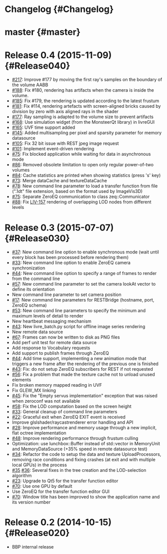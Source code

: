 Changelog {#Changelog}
=========


# master {#master}

# Release 0.4 (2015-11-09) {#Release040}

* [#217](https://github.com/BlueBrain/Livre/pull/217):
  Improve #177 by moving the first ray's samples on the boundary of the volume
  AABB
* [#188](https://github.com/BlueBrain/Livre/pull/188):
  Fix #180, rendering has artifacts when the camera is inside
  the volume.
* [#185](https://github.com/BlueBrain/Livre/pull/185):
  Fix #179, the rendering is updated according to the
  latest frustum
* [#181](https://github.com/BlueBrain/Livre/pull/181):
  Fix #114, rendering artefacts with screen-aligned bricks caused by
  division by zero with axis aligned rays in the shader
* [#177](https://github.com/BlueBrain/Livre/pull/176):
  Ray sampling is adapted to the volume size to prevent
  artifacts
* [#168](https://github.com/BlueBrain/Livre/pull/168):
  Use simulation widget (from the MonsteerQt library) in livreGUI
* [#165](https://github.com/BlueBrain/Livre/pull/165):
  UVF time support added
* [#145](https://github.com/BlueBrain/Livre/pull/145):
  Added multisampling per pixel and sparsity parameter for memory datasource
* [#105](https://github.com/BlueBrain/Livre/pull/105):
  Fix 32 bit issue with REST jpeg image request
* [#101](https://github.com/BlueBrain/Livre/pull/101):
  Implement event-driven rendering
* [#75](https://github.com/BlueBrain/Livre/issues/73):
  Fix blocked application while waiting for data in asynchronous mode
* [#86](https://github.com/BlueBrain/Livre/pull/86):
  Removed obsolete limitation to open only regular power-of-two volumes
* [#84](https://github.com/BlueBrain/Livre/pull/84):
  Cache statistics are printed when showing statistics (press 's' key)
* [#73](https://github.com/BlueBrain/Livre/issues/73):
  Merge dataCache and textureDataCache
* [#78](https://github.com/BlueBrain/Livre/pull/78):
  New command line parameter to load a transfer function from file (".1dt" file
  extension, based on the format used by ImageVis3D)
* [#75](https://github.com/BlueBrain/Livre/pull/75):
  Separate ZeroEQ communication to class zeq::Communicator
* [#88](https://github.com/BlueBrain/Livre/pull/88):
  Fix [LIV-157](https://bbpteam.epfl.ch/project/issues/browse/LIV-157)
  rendering of overlapping LOD nodes from different levels

# Release 0.3 (2015-07-07) {#Release030}

* [#37](https://github.com/BlueBrain/Livre/pull/37):
  New command line option to enable synchronous mode (wait until every block has
  been processed before rendering them)
* [#33](https://github.com/BlueBrain/Livre/pull/33):
  New command line option to enable ZeroEQ camera synchronization
* [#44](https://github.com/BlueBrain/Livre/pull/44):
  New command line option to specify a range of frames to render from the
  command line
* [#57](https://github.com/BlueBrain/Livre/pull/57):
  New command line parameter to set the camera lookAt vector to define its
  orientation
* New command line parameter to set camera position
* [#17](https://github.com/BlueBrain/Livre/pull/17):
  New command line parameters for RESTBridge (hostname, port, ZeroEQ schema)
* [#53](https://github.com/BlueBrain/Livre/pull/53):
  New command line parameters to specify the minimum and maximum levels of
  detail to render
* New heartbeat messaging mechanism
* [#43](https://github.com/BlueBrain/Livre/pull/43):
  New livre_batch.py script for offline image series rendering
* New remote data source
* [#67](https://github.com/BlueBrain/Livre/pull/67):
  Frames can now be written to disk as PNG files
* Add perf unit test for remote data source
* Add response to Vocabulary requests
* Add support to publish frames through ZeroEQ
* [#44](https://github.com/BlueBrain/Livre/pull/44):
  Add time support, implementing a new animation mode that triggers a new frame
  after the rendering of the previous one is finished
* [#43](https://github.com/BlueBrain/Livre/pull/43):
  Fix: do not setup ZeroEQ subscribers for REST if not requested
* [#56](https://github.com/BlueBrain/Livre/pull/56):
  Fix a problem that made the texture cache not to unload unused elements
* Fix broken memory mapped reading in UVF
* Fix GLEW_MX linking
* [#45](https://github.com/BlueBrain/Livre/pull/45):
  Fix the "Empty servus implementation" exception that was raised when zeroconf
  was not available
* [#58](https://github.com/BlueBrain/Livre/pull/58):
  Fix the LOD computation based on the screen height
* [#33](https://github.com/BlueBrain/Livre/pull/33):
  General cleanup of command line parameters
* [#22](https://github.com/BlueBrain/Livre/pull/22):
  Graceful exit when ZeroEQ EXIT event is received
* Improve glslshader/raycastrenderer error handling and API
* [#28](https://github.com/BlueBrain/Livre/pull/28):
  Improve performance and memory usage through a new implicit, flat octree
  implementation
* [#48](https://github.com/BlueBrain/Livre/pull/48):
  Improve rendering performance through frustum culling
* Optimization: use lunchbox::Buffer instead of std::vector in MemoryUnit and
  MemoryDataSource (+35% speed in remote datasource test)
* [#34](https://github.com/BlueBrain/Livre/pull/34):
  Refactor the code to setup the data and texture UploadProcessors, removing
  race conditions and fixing crashes (at exit and with multiple local GPUs) in
  the process
* [#35](https://github.com/BlueBrain/Livre/pull/35)
  [#36](https://github.com/BlueBrain/Livre/pull/36):
  Several fixes in the tree creation and the LOD-selection algorithm
* [#23](https://github.com/BlueBrain/Livre/pull/23):
  Upgrade to Qt5 for the transfer function editor
* [#70](https://github.com/BlueBrain/Livre/pull/70):
  Use one GPU by default
* Use ZeroEQ for the transfer function editor GUI
* [#70](https://github.com/BlueBrain/Livre/pull/70):
  Window title has been improved to show the application name and its version
  number

# Release 0.2 (2014-10-15) {#Release020}

* BBP internal release
